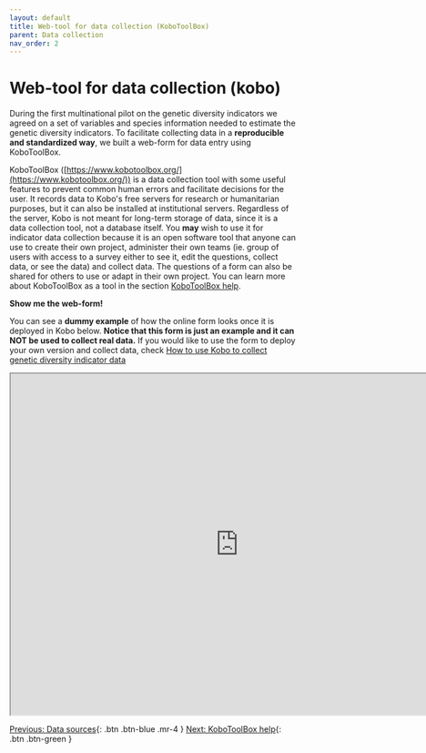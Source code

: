```yaml
---
layout: default
title: Web-tool for data collection (KoboToolBox)
parent: Data collection
nav_order: 2
---
```


# Web-tool for data collection (kobo)

During the first multinational pilot on the genetic diversity indicators we agreed on a set of variables and species information needed to estimate the genetic diversity indicators. To facilitate collecting data in a **reproducible and standardized way**, we built a web-form for data entry using KoboToolBox. 

KoboToolBox ([https://www.kobotoolbox.org/](https://www.kobotoolbox.org/)) is a data collection tool with some useful features to prevent common human errors and facilitate decisions for the user. It records data to Kobo's free servers for research or humanitarian purposes, but it can also be installed at institutional servers. Regardless of the server, Kobo is not meant for long-term storage of data, since it is a data collection tool, not a database itself. You **may** wish to use it for indicator data collection because it is an open software tool that anyone can use to create their own project, administer their own teams (ie. group of users with access to a survey either to see it, edit the questions, collect data, or see the data) and collect data. The questions of a form can also be shared for others to use or adapt in their own project. You can learn more about KoboToolBox as a tool in the section [KoboToolBox help](https://ccgenetics.github.io/guidelines-genetic-diversity-indicators/docs/5_Data_collection/Kobo_toolbox_help.html#kobotoolbox-help).

**Show me the web-form!**

You can see a **dummy example** of how the online form looks once it is deployed in Kobo below. **Notice that this form is just an example and it can NOT be used to collect real data.** If you would like to use the form to deploy your own version and collect data, check [How to use Kobo to collect genetic diversity indicator data](https://ccgenetics.github.io/guidelines-genetic-diversity-indicators/docs/5_Data_collection/Kobo_toolbox_help.html)

<iframe width="800" height="600" src="https://ee.kobotoolbox.org/i/ecBveiwa"></iframe>

[Previous: Data sources](https://ccgenetics.github.io/guidelines-genetic-diversity-indicators/docs/5_Data_collection/Data_sources.html#data-sources){: .btn .btn-blue .mr-4 }
[Next: KoboToolBox help](https://ccgenetics.github.io/guidelines-genetic-diversity-indicators/docs/5_Data_collection/Kobo_toolbox_help.html#kobotoolbox-help){: .btn .btn-green }
